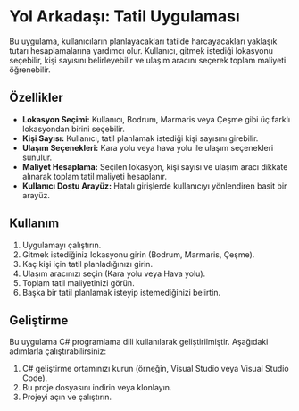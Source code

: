 # Yol Arkadaşı: Tatil Uygulaması

Bu uygulama, kullanıcıların planlayacakları tatilde harcayacakları yaklaşık tutarı hesaplamalarına yardımcı olur. Kullanıcı, gitmek istediği lokasyonu seçebilir, kişi sayısını belirleyebilir ve ulaşım aracını seçerek toplam maliyeti öğrenebilir.

## Özellikler

- **Lokasyon Seçimi:** Kullanıcı, Bodrum, Marmaris veya Çeşme gibi üç farklı lokasyondan birini seçebilir.
- **Kişi Sayısı:** Kullanıcı, tatil planlamak istediği kişi sayısını girebilir.
- **Ulaşım Seçenekleri:** Kara yolu veya hava yolu ile ulaşım seçenekleri sunulur.
- **Maliyet Hesaplama:** Seçilen lokasyon, kişi sayısı ve ulaşım aracı dikkate alınarak toplam tatil maliyeti hesaplanır.
- **Kullanıcı Dostu Arayüz:** Hatalı girişlerde kullanıcıyı yönlendiren basit bir arayüz.

## Kullanım

1. Uygulamayı çalıştırın.
2. Gitmek istediğiniz lokasyonu girin (Bodrum, Marmaris, Çeşme).
3. Kaç kişi için tatil planladığınızı girin.
4. Ulaşım aracınızı seçin (Kara yolu veya Hava yolu).
5. Toplam tatil maliyetinizi görün.
6. Başka bir tatil planlamak isteyip istemediğinizi belirtin.

## Geliştirme

Bu uygulama C# programlama dili kullanılarak geliştirilmiştir. Aşağıdaki adımlarla çalıştırabilirsiniz:

1. C# geliştirme ortamınızı kurun (örneğin, Visual Studio veya Visual Studio Code).
2. Bu proje dosyasını indirin veya klonlayın.
3. Projeyi açın ve çalıştırın.

